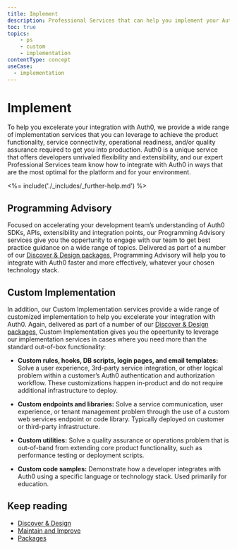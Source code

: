```yaml
---
title: Implement
description: Professional Services that can help you implement your Auth0 solution
toc: true
topics:
    - ps
    - custom
    - implementation
contentType: concept
useCase:
  - implementation
---
```

# Implement

To help you excelerate your integration with Auth0, we provide a wide range of implementation services that you can leverage to achieve the product functionality, service connectivity, operational readiness, and/or quality assurance required to get you into production. Auth0 is a unique service that offers developers unrivaled flexibility and extensibility, and our expert Professional Services team know how to integrate with Auth0 in ways that are the most optimal for the platform and for your environment.

<%= include('./_includes/_further-help.md') %>

## Programming Advisory

Focused on accelerating your development team’s understanding of Auth0 SDKs, APIs, extensibility and integration points, our Programming Advisory services give you the oppertunity to engage with our team to get best practice guidance on a wide range of topics. Delivered as part of a number of our [Discover & Design packages](/services/packages#design-and-implement-packages), Programming Advisory will help you to integrate with Auth0 faster and more effectively, whatever your chosen technology stack.   

## Custom Implementation

In addition, our Custom Implementation services provide a wide range of customized implementation to help you excelerate your integration with Auth0. Again, delivered as part of a number of our [Discover & Design packages](/services/packages#design-and-implement-packages), Custom Implementation gives you the opeertunity to leverage our implementation services in cases where you need more than the standard out-of-box functionality: 

* **Custom rules, hooks, DB scripts, login pages, and email templates:** Solve a user experience, 3rd-party service integration, or other logical problem within a customer’s Auth0 authentication and authorization workflow. These customizations happen in-product and do not require additional infrastructure to deploy.

* **Custom endpoints and libraries:** Solve a service communication, user experience, or tenant management problem through the use of a custom web services endpoint or code library. Typically deployed on customer or third-party infrastructure.

* **Custom utilities:** Solve a quality assurance or operations problem that is out-of-band from extending core product functionality, such as performance testing or deployment scripts.

* **Custom code samples:** Demonstrate how a developer integrates with Auth0 using a specific language or technology stack. Used primarily for education.

## Keep reading

* [Discover & Design](/services/discover-and-design)
* [Maintain and Improve](/services/maintain-and-improve)
* [Packages](/services/packages)

